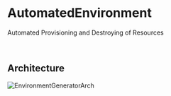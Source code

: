 # AutomatedEnvironment
Automated Provisioning and Destroying of Resources

</BR>

## Architecture

![EnvironmentGeneratorArch](https://github.com/ThePreston/AutomatedEnvironment/assets/84995595/61188051-eba4-40cc-a61c-b8816d1b3f99)
